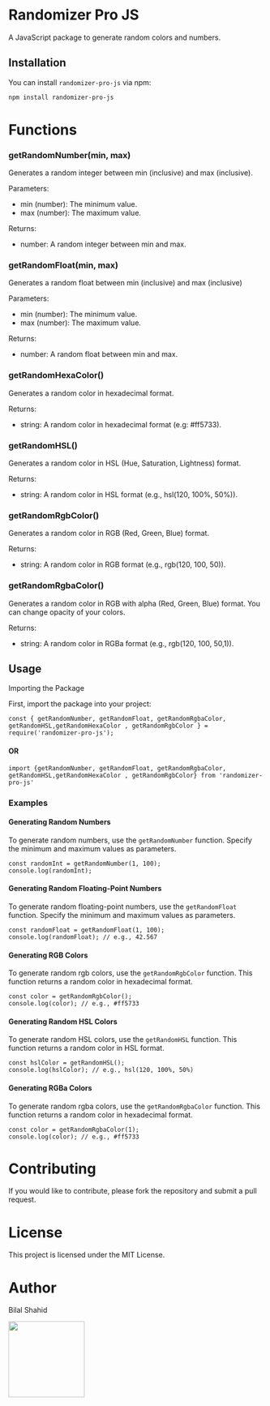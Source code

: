 # Randomizer Pro JS

A JavaScript package to generate random colors and numbers.

## Installation

You can install `randomizer-pro-js` via npm:

```bash
npm install randomizer-pro-js
```

# Functions
### getRandomNumber(min, max)
Generates a random integer between min (inclusive) and max (inclusive).

Parameters:
* min (number): The minimum value.
* max (number): The maximum value.

Returns:
* number: A random integer between min and max.

### getRandomFloat(min, max)

Generates a random float between min (inclusive) and max (inclusive)

Parameters:

* min (number): The minimum value.
* max (number): The maximum value.

Returns:

* number: A random float between min and max.


### getRandomHexaColor()

Generates a random color in hexadecimal format.

Returns:

* string: A random color in hexadecimal format (e.g: #ff5733).

### getRandomHSL()

Generates a random color in HSL (Hue, Saturation, Lightness) format.

Returns:

* string: A random color in HSL format (e.g., hsl(120, 100%, 50%)).


### getRandomRgbColor()

Generates a random color in RGB (Red, Green, Blue) format.

Returns:

* string: A random color in RGB format (e.g., rgb(120, 100, 50)).


### getRandomRgbaColor()

Generates a random color in RGB with alpha (Red, Green, Blue) format.
You can change opacity of your colors.

Returns:

* string: A random color in RGBa format (e.g., rgb(120, 100, 50,1)).

## Usage
Importing the Package

First, import the package into your project:

```
const { getRandomNumber, getRandomFloat, getRandomRgbaColor, getRandomHSL,getRandomHexaColor , getRandomRgbColor } = require('randomizer-pro-js');
```

#### OR

```
import {getRandomNumber, getRandomFloat, getRandomRgbaColor, getRandomHSL,getRandomHexaColor , getRandomRgbColor} from 'randomizer-pro-js'
```


### Examples

#### Generating Random Numbers

To generate random numbers, use the `getRandomNumber` function. Specify the minimum and maximum values as parameters.


```
const randomInt = getRandomNumber(1, 100);
console.log(randomInt);
```

#### Generating Random Floating-Point Numbers

To generate random floating-point numbers, use the `getRandomFloat` function. Specify the minimum and maximum values as parameters.

```
const randomFloat = getRandomFloat(1, 100);
console.log(randomFloat); // e.g., 42.567
```

#### Generating RGB Colors

To generate random rgb colors, use the `getRandomRgbColor` function. This function returns a random color in hexadecimal format.

```
const color = getRandomRgbColor();
console.log(color); // e.g., #ff5733
```

#### Generating Random HSL Colors

To generate random HSL colors, use the `getRandomHSL` function. This function returns a random color in HSL format.

```
const hslColor = getRandomHSL();
console.log(hslColor); // e.g., hsl(120, 100%, 50%)
```

#### Generating RGBa Colors

To generate random rgba colors, use the `getRandomRgbaColor` function. This function returns a random color in hexadecimal format.

```
const color = getRandomRgbaColor(1);
console.log(color); // e.g., #ff5733
```


# Contributing

If you would like to contribute, please fork the repository and submit a pull request.

# License

This project is licensed under the MIT License.

# Author

Bilal Shahid
<!-- ![Image description](https://bilalshahid-13.github.io/Portfolio/DSC_0155%20(1)%20copy.JPG){width=100 height=100} -->
<img src='https://bilalshahid-13.github.io/Portfolio/DSC_0155%20(1)%20copy.JPG' width=150/>